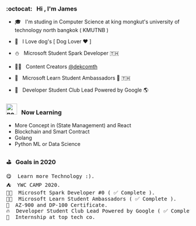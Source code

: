 <!-- <img src="https://media3.giphy.com/media/dWfi1Llz4ud1ixRIcW/giphy.gif" alt="HappyDog" width="150"/> -->
<!-- ![My github stats](https://github-readme-stats.vercel.app/api?username=thanawatgulati&show_icons=true&text_color=333&icon_color=333&title_color=333)-->

### :octocat: &nbsp; Hi , I'm James

- 🎓 &nbsp; I'm studing in Computer Science at king mongkut's university of technology north bangkok ( KMUTNB )

- 🐶 &nbsp; I Love dog's [ Dog Lover ♥️ ]
- ⛄️ &nbsp; Microsoft Student Spark Developer 🇹🇭
- 👨‍💼 &nbsp; Content Creators <a href="https://www.facebook.com/dekcomth" title="DekcomTH Facebook Page">@dekcomth</a>
- 🚀 &nbsp; Microsoft Learn Student Ambassadors 🌟 🇹🇭
- 🍋 &nbsp; Developer Student Club Lead Powered by Google 🌎
<!--
### 💫 &nbsp; Skills
| 🦆 | 💅 | 🐦 | 🌼 | ☕️ | 🌳 |
|:-----:|:-----:|:-----:|:-----:|:-----:|:-----:|
| <b>Redux [ Basic ]</b> | <b>React</b> | <b>Typescript</b> | <b>Javascript</b>  | <b>Java</b> | <b>SQL</b> |
-->
### <img src="https://i.ibb.co/Gdy6nyV/new.gif" alt="new" width="30"/> &nbsp; Now Learning
- More Concept in (State Management) and React 
- Blockchain and Smart Contract
- Golang
- Python ML or Data Science
### ⛳️  &nbsp; Goals in 2020
<pre>
😋  Learn more Technology :).
⛺️  YWC CAMP 2020.
👨‍💻  Microsoft Spark Developer #0 ( ✅ Complete ).
👩‍🚀  Microsoft Learn Student Ambassadors ( ✅ Complete ).
📄  AZ-900 and DP-100 Certificate.
🔥  Developer Student Club Lead Powered by Google ( ✅ Complete ).
💼  Internship at top tech co.
</pre>
 

 <!-- <img src="https://i.ibb.co/Gdy6nyV/new.gif" alt="new" width="30"/> -->
